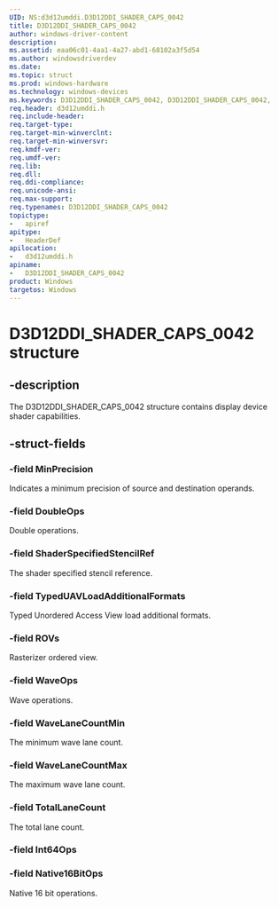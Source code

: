 ```yaml
---
UID: NS:d3d12umddi.D3D12DDI_SHADER_CAPS_0042
title: D3D12DDI_SHADER_CAPS_0042
author: windows-driver-content
description:
ms.assetid: eaa06c01-4aa1-4a27-abd1-68102a3f5d54
ms.author: windowsdriverdev
ms.date:
ms.topic: struct
ms.prod: windows-hardware
ms.technology: windows-devices
ms.keywords: D3D12DDI_SHADER_CAPS_0042, D3D12DDI_SHADER_CAPS_0042,
req.header: d3d12umddi.h
req.include-header:
req.target-type:
req.target-min-winverclnt:
req.target-min-winversvr:
req.kmdf-ver:
req.umdf-ver:
req.lib:
req.dll:
req.ddi-compliance:
req.unicode-ansi:
req.max-support:
req.typenames: D3D12DDI_SHADER_CAPS_0042
topictype:
-	apiref
apitype:
-	HeaderDef
apilocation:
-	d3d12umddi.h
apiname:
-	D3D12DDI_SHADER_CAPS_0042
product: Windows
targetos: Windows
---
```


# D3D12DDI_SHADER_CAPS_0042 structure

## -description

The D3D12DDI_SHADER_CAPS_0042 structure contains display device shader capabilities.

## -struct-fields

### -field MinPrecision

Indicates a minimum precision of source and destination operands.

### -field DoubleOps

Double operations.

### -field ShaderSpecifiedStencilRef

The shader specified stencil reference.

### -field TypedUAVLoadAdditionalFormats

Typed Unordered Access View load additional formats.

### -field ROVs

Rasterizer ordered view.

### -field WaveOps

Wave operations.

### -field WaveLaneCountMin

The minimum wave lane count.

### -field WaveLaneCountMax

The maximum wave lane count.

### -field TotalLaneCount

The total lane count.

### -field Int64Ops


### -field Native16BitOps

Native 16 bit operations.

